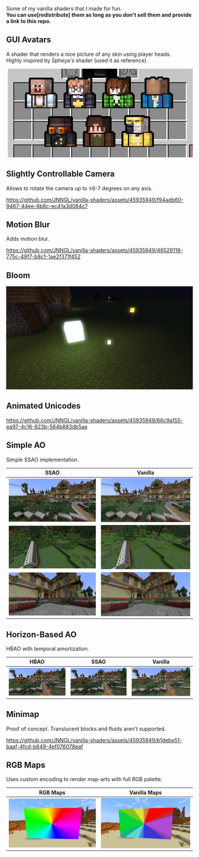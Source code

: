 Some of my vanilla shaders that I made for fun.<br>
**You can use[redistribute] them as long as you don't sell them and provide a link to this repo.**

## GUI Avatars

A shader that renders a nice picture of any skin using player heads.<br>
Highly inspired by Spheya's shader (used it as reference).

![GUI Avatars](images/gui_avatars.png)

## Slightly Controllable Camera

Allows to rotate the camera up to ±6-7 degrees on any axis.

https://github.com/JNNGL/vanilla-shaders/assets/45935949/f94adb60-9467-44ee-8b8c-ec41a3d084c7

## Motion Blur

Adds motion blur.

https://github.com/JNNGL/vanilla-shaders/assets/45935949/46529119-775c-49f7-b8c1-1ae2f371f452

## Bloom

![Bloom](images/bloom.png)

## Animated Unicodes

https://github.com/JNNGL/vanilla-shaders/assets/45935949/66c9a155-ea97-4c16-823b-564b883db5aa

## Simple AO

Simple SSAO implementation.

 SSAO               | Vanilla
:------------------:|:----------------------:
![](images/ao1.png) | ![](images/noao1.png)
![](images/ao2.png) | ![](images/noao2.png)
![](images/ao3.png) | ![](images/noao3.png)

## Horizon-Based AO

HBAO with temporal amortization.

 HBAO                | SSAO                 | Vanilla
:-------------------:|:--------------------:|:--------------------------:
![](images/hbao.png) | ![](images/ssao.png) | ![](images/vanillaao.png)

## Minimap

Proof of concept.
Translucent blocks and fluids aren't supported.

https://github.com/JNNGL/vanilla-shaders/assets/45935949/b1debe51-baaf-4fcd-b649-4ef076078eaf

## RGB Maps

Uses custom encoding to render map-arts with full RGB palette.

 RGB Maps               | Vanilla Maps
:----------------------:|:-----------------------:
![](images/rgbmaps.png) | ![](images/defmaps.png)

